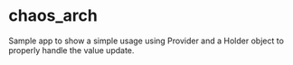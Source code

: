 # chaos_arch
Sample app to show a simple usage using Provider and a Holder object to properly handle the value update.

